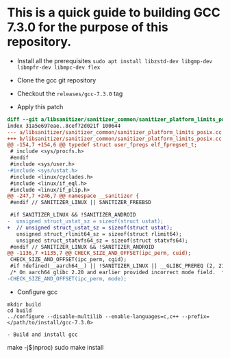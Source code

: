 # This is a quick guide to building GCC 7.3.0 for the purpose of this repository.

- Install all the prerequisites
`sudo apt install libzstd-dev libgmp-dev libmpfr-dev libmpc-dev flex`

- Clone the gcc git repository
- Checkout the `releases/gcc-7.3.0` tag
- Apply this patch
```diff
diff --git a/libsanitizer/sanitizer_common/sanitizer_platform_limits_posix.cc b/libsanitizer/sanitizer_common/sanitizer_platform_limits_posix.cc
index 31a5e697eae..8cef72d021f 100644
--- a/libsanitizer/sanitizer_common/sanitizer_platform_limits_posix.cc
+++ b/libsanitizer/sanitizer_common/sanitizer_platform_limits_posix.cc
@@ -154,7 +154,6 @@ typedef struct user_fpregs elf_fpregset_t;
 # include <sys/procfs.h>
 #endif
 #include <sys/user.h>
-#include <sys/ustat.h>
 #include <linux/cyclades.h>
 #include <linux/if_eql.h>
 #include <linux/if_plip.h>
@@ -247,7 +246,7 @@ namespace __sanitizer {
 #endif // SANITIZER_LINUX || SANITIZER_FREEBSD

 #if SANITIZER_LINUX && !SANITIZER_ANDROID
-  unsigned struct_ustat_sz = sizeof(struct ustat);
+  // unsigned struct_ustat_sz = sizeof(struct ustat);
   unsigned struct_rlimit64_sz = sizeof(struct rlimit64);
   unsigned struct_statvfs64_sz = sizeof(struct statvfs64);
 #endif // SANITIZER_LINUX && !SANITIZER_ANDROID
@@ -1136,7 +1135,7 @@ CHECK_SIZE_AND_OFFSET(ipc_perm, cuid);
 CHECK_SIZE_AND_OFFSET(ipc_perm, cgid);
 #if !defined(__aarch64__) || !SANITIZER_LINUX || __GLIBC_PREREQ (2, 21)
 /* On aarch64 glibc 2.20 and earlier provided incorrect mode field.  */
-CHECK_SIZE_AND_OFFSET(ipc_perm, mode);
```
- Configure gcc
```
mkdir build
cd build
../configure --disable-multilib --enable-languages=c,c++ --prefix=</path/to/install/gcc-7.3.0>
```
```
- Build and install gcc
```
make -j$(nproc)
sudo make install
```